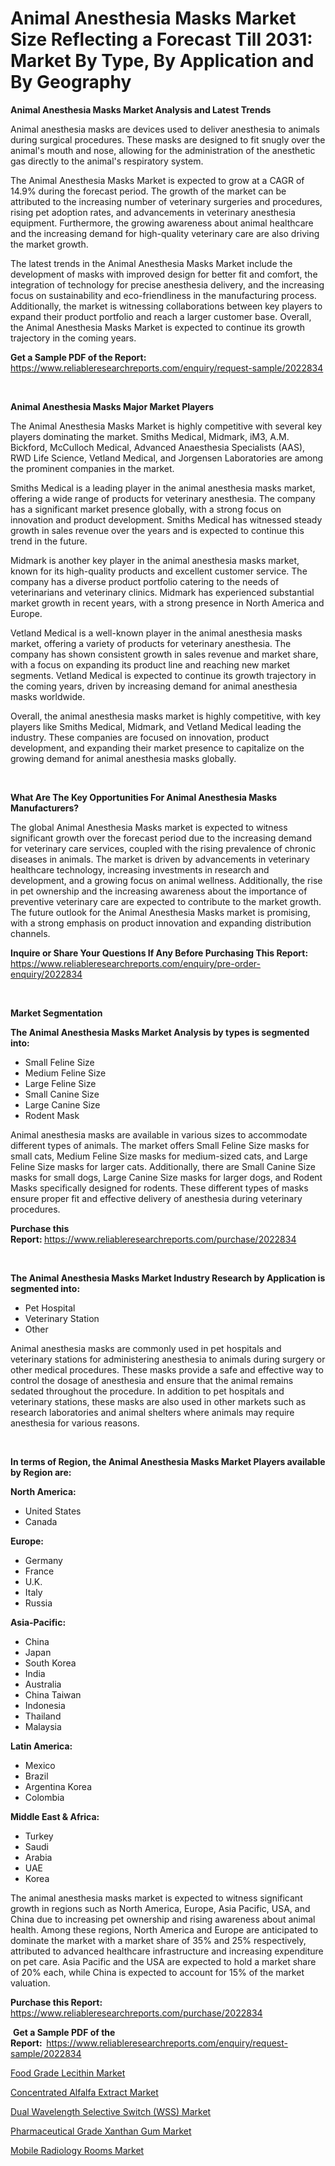 <p><h1>Animal Anesthesia Masks Market Size Reflecting a Forecast Till 2031: Market By Type, By Application and By Geography</h1></p><p><strong>Animal Anesthesia Masks Market Analysis and Latest Trends</strong></p>
<p><p>Animal anesthesia masks are devices used to deliver anesthesia to animals during surgical procedures. These masks are designed to fit snugly over the animal's mouth and nose, allowing for the administration of the anesthetic gas directly to the animal's respiratory system.</p><p>The Animal Anesthesia Masks Market is expected to grow at a CAGR of 14.9% during the forecast period. The growth of the market can be attributed to the increasing number of veterinary surgeries and procedures, rising pet adoption rates, and advancements in veterinary anesthesia equipment. Furthermore, the growing awareness about animal healthcare and the increasing demand for high-quality veterinary care are also driving the market growth.</p><p>The latest trends in the Animal Anesthesia Masks Market include the development of masks with improved design for better fit and comfort, the integration of technology for precise anesthesia delivery, and the increasing focus on sustainability and eco-friendliness in the manufacturing process. Additionally, the market is witnessing collaborations between key players to expand their product portfolio and reach a larger customer base. Overall, the Animal Anesthesia Masks Market is expected to continue its growth trajectory in the coming years.</p></p>
<p><strong>Get a Sample PDF of the Report:&nbsp;</strong> <a href="https://www.reliableresearchreports.com/enquiry/request-sample/2022834">https://www.reliableresearchreports.com/enquiry/request-sample/2022834</a></p>
<p>&nbsp;</p>
<p><strong>Animal Anesthesia Masks Major Market Players</strong></p>
<p><p>The Animal Anesthesia Masks Market is highly competitive with several key players dominating the market. Smiths Medical, Midmark, iM3, A.M. Bickford, McCulloch Medical, Advanced Anaesthesia Specialists (AAS), RWD Life Science, Vetland Medical, and Jorgensen Laboratories are among the prominent companies in the market.</p><p>Smiths Medical is a leading player in the animal anesthesia masks market, offering a wide range of products for veterinary anesthesia. The company has a significant market presence globally, with a strong focus on innovation and product development. Smiths Medical has witnessed steady growth in sales revenue over the years and is expected to continue this trend in the future.</p><p>Midmark is another key player in the animal anesthesia masks market, known for its high-quality products and excellent customer service. The company has a diverse product portfolio catering to the needs of veterinarians and veterinary clinics. Midmark has experienced substantial market growth in recent years, with a strong presence in North America and Europe.</p><p>Vetland Medical is a well-known player in the animal anesthesia masks market, offering a variety of products for veterinary anesthesia. The company has shown consistent growth in sales revenue and market share, with a focus on expanding its product line and reaching new market segments. Vetland Medical is expected to continue its growth trajectory in the coming years, driven by increasing demand for animal anesthesia masks worldwide.</p><p>Overall, the animal anesthesia masks market is highly competitive, with key players like Smiths Medical, Midmark, and Vetland Medical leading the industry. These companies are focused on innovation, product development, and expanding their market presence to capitalize on the growing demand for animal anesthesia masks globally.</p></p>
<p>&nbsp;</p>
<p><strong>What Are The Key Opportunities For Animal Anesthesia Masks Manufacturers?</strong></p>
<p><p>The global Animal Anesthesia Masks market is expected to witness significant growth over the forecast period due to the increasing demand for veterinary care services, coupled with the rising prevalence of chronic diseases in animals. The market is driven by advancements in veterinary healthcare technology, increasing investments in research and development, and a growing focus on animal wellness. Additionally, the rise in pet ownership and the increasing awareness about the importance of preventive veterinary care are expected to contribute to the market growth. The future outlook for the Animal Anesthesia Masks market is promising, with a strong emphasis on product innovation and expanding distribution channels.</p></p>
<p><strong>Inquire or Share Your Questions If Any Before Purchasing This Report:</strong> <a href="https://www.reliableresearchreports.com/enquiry/pre-order-enquiry/2022834">https://www.reliableresearchreports.com/enquiry/pre-order-enquiry/2022834</a></p>
<p>&nbsp;</p>
<p><strong>Market Segmentation</strong></p>
<p><strong>The Animal Anesthesia Masks Market Analysis by types is segmented into:</strong></p>
<p><ul><li>Small Feline Size</li><li>Medium Feline Size</li><li>Large Feline Size</li><li>Small Canine Size</li><li>Large Canine Size</li><li>Rodent Mask</li></ul></p>
<p><p>Animal anesthesia masks are available in various sizes to accommodate different types of animals. The market offers Small Feline Size masks for small cats, Medium Feline Size masks for medium-sized cats, and Large Feline Size masks for larger cats. Additionally, there are Small Canine Size masks for small dogs, Large Canine Size masks for larger dogs, and Rodent Masks specifically designed for rodents. These different types of masks ensure proper fit and effective delivery of anesthesia during veterinary procedures.</p></p>
<p><strong>Purchase this Report:&nbsp;</strong><a href="https://www.reliableresearchreports.com/purchase/2022834">https://www.reliableresearchreports.com/purchase/2022834</a></p>
<p>&nbsp;</p>
<p><strong>The Animal Anesthesia Masks Market Industry Research by Application is segmented into:</strong></p>
<p><ul><li>Pet Hospital</li><li>Veterinary Station</li><li>Other</li></ul></p>
<p><p>Animal anesthesia masks are commonly used in pet hospitals and veterinary stations for administering anesthesia to animals during surgery or other medical procedures. These masks provide a safe and effective way to control the dosage of anesthesia and ensure that the animal remains sedated throughout the procedure. In addition to pet hospitals and veterinary stations, these masks are also used in other markets such as research laboratories and animal shelters where animals may require anesthesia for various reasons.</p></p>
<p>&nbsp;</p>
<p><strong>In terms of Region, the Animal Anesthesia Masks Market Players available by Region are:</strong></p>
<p>
    <p> <strong> North America: </strong>
        <ul>
            <li>United States</li>
            <li>Canada</li>
        </ul>
        </p> 
    <p> <strong> Europe: </strong>
        <ul>
            <li>Germany</li>
            <li>France</li>
            <li>U.K.</li>
            <li>Italy</li>
            <li>Russia</li>
        </ul>
        </p> 
    <p> <strong> Asia-Pacific: </strong>
        <ul>
            <li>China</li>
            <li>Japan</li>
            <li>South Korea</li>
            <li>India</li>
            <li>Australia</li>
            <li>China Taiwan</li>
            <li>Indonesia</li>
            <li>Thailand</li>
            <li>Malaysia</li>
        </ul>
        </p> 
    <p> <strong> Latin America: </strong>
        <ul>
            <li>Mexico</li>
            <li>Brazil</li>
            <li>Argentina Korea</li>
            <li>Colombia</li>
        </ul>
        </p> 
    <p> <strong> Middle East & Africa: </strong>
        <ul>
            <li>Turkey</li>
            <li>Saudi</li>
            <li>Arabia</li>
            <li>UAE</li>
            <li>Korea</li>
        </ul>
    </p>
    </p>
<p><p>The animal anesthesia masks market is expected to witness significant growth in regions such as North America, Europe, Asia Pacific, USA, and China due to increasing pet ownership and rising awareness about animal health. Among these regions, North America and Europe are anticipated to dominate the market with a market share of 35% and 25% respectively, attributed to advanced healthcare infrastructure and increasing expenditure on pet care. Asia Pacific and the USA are expected to hold a market share of 20% each, while China is expected to account for 15% of the market valuation.</p></p>
<p><strong>Purchase this Report: </strong><a href="https://www.reliableresearchreports.com/purchase/2022834">https://www.reliableresearchreports.com/purchase/2022834</a></p>
<p>&nbsp;<strong>Get a Sample PDF of the Report:&nbsp;&nbsp;</strong><a href="https://www.reliableresearchreports.com/enquiry/request-sample/2022834">https://www.reliableresearchreports.com/enquiry/request-sample/2022834</a></p>
<p><strong></strong></p>
<p><p><a href="https://cedar-agate-3da.notion.site/Food-Grade-Lecithin-Market-Challenges-Opportunities-and-Growth-Drivers-and-Major-Market-Players-f-8093f2aa87214b789fba2d3ebdda96f3">Food Grade Lecithin Market</a></p><p><a href="https://github.com/timeliteaut/Market-Research-Report-List-1/blob/main/concentrated-alfalfa-extract-market.md">Concentrated Alfalfa Extract Market</a></p><p><a href="https://view.publitas.com/reportprime-1/dual-wavelength-selective-switch-wss-market-size-evaluating-its-market-trends-growth-and-projections-2024-2031/">Dual Wavelength Selective Switch (WSS) Market</a></p><p><a href="https://copper-carbon-84f.notion.site/Pharmaceutical-Grade-Xanthan-Gum-Market-Size-Focuses-on-Market-Dynamics-In-Depth-Analysis-and-Futur-e0ea4284b6b6460a8967486843155eca">Pharmaceutical Grade Xanthan Gum Market</a></p><p><a href="https://github.com/seekum/Market-Research-Report-List-1/blob/main/mobile-radiology-rooms-market.md">Mobile Radiology Rooms Market</a></p></p>